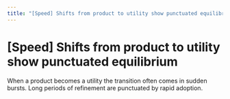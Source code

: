 ```yaml
---
title: "[Speed] Shifts from product to utility show punctuated equilibrium"
---
```


# [Speed] Shifts from product to utility show punctuated equilibrium

When a product becomes a utility the transition often comes in sudden bursts. Long periods of refinement are punctuated by rapid adoption.

